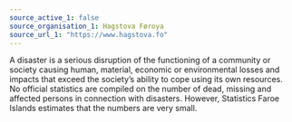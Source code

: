 ```yaml
---
source_active_1: false
source_organisation_1: Hagstova Føroya
source_url_1: "https://www.hagstova.fo"
---
```

A disaster is a serious disruption of the functioning of a community or society causing human, material, economic or environmental losses and impacts that exceed the society’s ability to cope using its own resources.
No official statistics are compiled on the number of dead, missing and affected persons in connection with disasters. However, Statistics Faroe Islands estimates that the numbers are very small.
